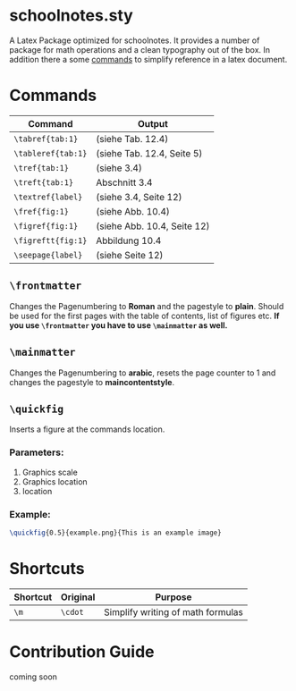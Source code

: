 # schoolnotes.sty
A Latex Package optimized for schoolnotes. It provides a number of package for math operations and a clean typography out of the box. In addition there a some [commands](#commands) to simplify reference in a latex document.


# Commands
| Command            | Output                      |
|--------------------|-----------------------------|
| `\tabref{tab:1}`   | (siehe Tab. 12.4)           |
| `\tableref{tab:1}` | (siehe Tab. 12.4, Seite 5)  |
| `\tref{tab:1}`     | (siehe 3.4)                 |
| `\treft{tab:1}`    | Abschnitt 3.4               |
| `\textref{label}`  | (siehe 3.4, Seite 12)       |
| `\fref{fig:1}`     | (siehe Abb. 10.4)           |
| `\figref{fig:1}`   | (siehe Abb. 10.4, Seite 12) |
| `\figreftt{fig:1}` | Abbildung 10.4              |
| `\seepage{label}`  | (siehe Seite 12)            |


## `\frontmatter`
Changes the Pagenumbering to **Roman** and the pagestyle to **plain**. Should be used for the first pages with the table of contents, list of figures etc. **If you use `\frontmatter` you have to use `\mainmatter` as well.**

## `\mainmatter`
Changes the Pagenumbering to **arabic**, resets the page counter to 1 and changes the pagestyle to **maincontentstyle**.

## `\quickfig`
Inserts a figure at the commands location.

### Parameters:
1. Graphics scale
2. Graphics location
3. location

### Example:
```tex
\quickfig{0.5}{example.png}{This is an example image}
```


# Shortcuts
| Shortcut | Original | Purpose                           |
| ---------|----------|-----------------------------------|
| `\m`     | `\cdot`  | Simplify writing of math formulas |

# Contribution Guide
coming soon
